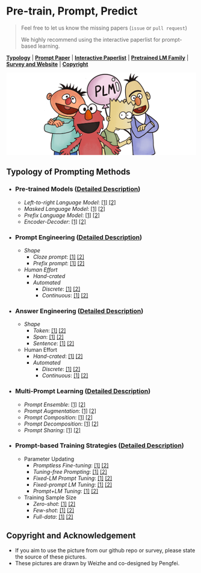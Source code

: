 # Pre-train, Prompt, Predict
> Feel free to let us know the missing papers (```issue``` or ```pull request```)
> 
> We highly recommend using the interactive paperlist for prompt-based learning.

[**Typology**](https://github.com/pfliu-nlp/NLPedia-Pretrain/blob/main/README.md#typology-of-prompting-methods) | 
[**Prompt Paper**](https://github.com/pfliu-nlp/NLPedia-Pretrain/tree/main/prompt_paper) |
[**Interactive Paperlist**](http://explainaboard.nlpedia.ai/leaderboard/prompting/) |
[**Pretrained LM Family**](https://github.com/pfliu-nlp/NLPedia-Pretrain/tree/main/pretrain) |
[**Survey and Website**](http://pretrain.nlpedia.ai/) |
[**Copyright**](https://github.com/pfliu-nlp/NLPedia-Pretrain/blob/main/README.md#copyright-and-acknowledgement)


 
  <img src="./fig/bg.png" width="600" class="center">
 
 


 
## Typology of Prompting Methods


* ### Pre-trained Models ([Detailed Description](http://pretrain.nlpedia.ai/data/pdf/plm.pdf))
  * *Left-to-right Language Model*: [\[1\]]() [\[2\]]()
  * *Masked Language Model*: [\[1\]]() [\[2\]]()
  * *Prefix Language Model*: [\[1\]]() [\[2\]]()
  * *Encoder-Decoder*: [\[1\]]() [\[2\]]()
* ### Prompt Engineering ([Detailed Description](http://pretrain.nlpedia.ai/data/pdf/template.pdf))
  * *Shape*
    * *Cloze prompt*: [\[1\]]() [\[2\]]()
    * *Prefix prompt*: [\[1\]]() [\[2\]]()
  * *Human Effort*
    * *Hand-crated*
    * *Automated*
        - *Discrete*: [\[1\]]() [\[2\]]()
        - *Continuous*: [\[1\]]() [\[2\]]()
* ### Answer Engineering ([Detailed Description](http://pretrain.nlpedia.ai/data/pdf/answer.pdf))
  * *Shape*
    * *Token*: [\[1\]]() [\[2\]]()
    * *Span*: [\[1\]]() [\[2\]]()
    * *Sentence*: [\[1\]]() [\[2\]]()
  * Human Effort
    * *Hand-crated*: [\[1\]]() [\[2\]]()
    * *Automated*
        - *Discrete*: [\[1\]]() [\[2\]]()
        - *Continuous*: [\[1\]]() [\[2\]]()
    
* ### Multi-Prompt Learning ([Detailed Description](http://pretrain.nlpedia.ai/data/pdf/multi-prompt.pdf))
  * *Prompt Ensemble*: [\[1\]]() [\[2\]]()
  * *Prompt Augmentation*: [\[1\]]() [\[2\]]()
  * *Prompt Composition*: [\[1\]]() [\[2\]]()
  * *Prompt Decomposition*: [\[1\]]() [\[2\]]()
  * *Prompt Sharing*: [\[1\]]() [\[2\]]()
    
* ### Prompt-based Training Strategies ([Detailed Description](http://pretrain.nlpedia.ai/data/pdf/learning.pdf))
  * Parameter Updating
    * *Promptless Fine-tuning*: [\[1\]]() [\[2\]]()
    * *Tuning-free Prompting*: [\[1\]]() [\[2\]]()
    * *Fixed-LM Prompt Tuning*: [\[1\]]() [\[2\]]()
    * *Fixed-prompt LM Tuning*: [\[1\]]() [\[2\]]()
    * *Prompt+LM Tuning*: [\[1\]]() [\[2\]]()
  * Training Sample Size
    * *Zero-shot*: [\[1\]]() [\[2\]]()
    * *Few-shot*: [\[1\]]() [\[2\]]()
    * *Full-data*: [\[1\]]() [\[2\]]()
    
 
## Copyright and Acknowledgement
* If you aim to use the picture from our github repo or survey, please state the source of these pictures.
* These pictures are drawn by Weizhe and co-designed by Pengfei.
